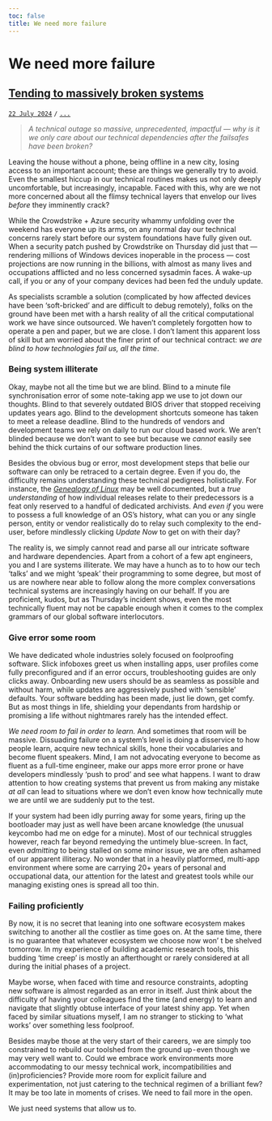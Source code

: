 ```yaml
---
toc: false
title: We need more failure
---
```


# We need more failure
## [Tending to massively broken systems](#post) [](#bookmark)
[`22 July 2024`](#lead) `/` [`...`](#count)

> *A technical outage so massive, unprecedented, impactful —  why is it we only care about our technical dependencies after the failsafes have been broken?*

Leaving the house without a phone, being offline in a new city, losing access to an important account; these are things we generally try to avoid. 
Even the smallest hiccup in our technical routines makes us not only deeply uncomfortable, but increasingly, incapable. 
Faced with this, why are we not more concerned about all the flimsy technical layers that envelop our lives *before* they imminently crack?

While the Crowdstrike + Azure security whammy unfolding over the weekend has everyone up its arms, on any normal day our technical concerns rarely start before our system foundations have fully given out. 
When a security patch pushed by Crowdstrike on Thursday did just that — rendering millions of Windows devices inoperable in the process — cost projections are now running in the billions, with almost as many lives and occupations afflicted and no less concerned sysadmin faces. 
A wake-up call, if you or any of your company devices had been fed the unduly update.

As specialists scramble a solution (complicated by how affected devices have been ‘soft-bricked’ and are difficult to debug remotely), folks on the ground have been met with a harsh reality of all the critical computational work we have since outsourced. 
We haven’t completely forgotten how to operate a pen and paper, but we are close. I don’t lament this apparent loss of skill but am worried about the finer print of our technical contract: *we are blind to how technologies fail us, all the time*.

### Being system illiterate

Okay, maybe not all the time but we are blind.
Blind to a minute file synchronisation error of some note-taking app we use to jot down our thoughts. 
Blind to that severely outdated BIOS driver that stopped receiving updates years ago. 
Blind to the development shortcuts someone has taken to meet a release deadline. 
Blind to the hundreds of vendors and development teams we rely on daily to run our cloud based work. 
We aren’t blinded because we don’t want to see but because we *cannot* easily see behind the thick curtains of our software production lines.

Besides the obvious bug or error, most development steps that belie our software can only be retraced to a certain degree. 
Even if you do, the difficulty remains understanding these technical pedigrees holistically.
For instance, the [*Genealogy of Linux*](https://distrowatch.com/dwres.php?resource=family-tree) may be well documented, but a *true understanding* of how individual releases relate to their predecessors is a feat only reserved to a handful of dedicated archivists. 
And *even if* you were to possess a full knowledge of an OS’s history, what can you or any single person, entity or vendor realistically do to relay such complexity to the end-user, before mindlessly clicking *Update Now* to get on with their day?

The reality is, we simply cannot read and parse all our intricate software and hardware dependencies. 
Apart from a cohort of a few apt engineers, you and I are systems illiterate. 
We may have a hunch as to to how our tech ‘talks’ and we might ‘speak’ their programming to some degree, but most of us are nowhere near able to follow along the more complex conversations technical systems are increasingly having on our behalf. 
If you are proficient, kudos, but as Thursday’s incident shows, even the most technically fluent may not be capable enough when it comes to the complex grammars of our global software interlocutors.

### Give error some room
We have dedicated whole industries solely focused on foolproofing software. 
Slick infoboxes greet us when installing apps, user profiles come fully preconfigured and if an error occurs, troubleshooting guides are only clicks away. 
Onboarding new users should be as seamless as possible and without harm, while updates are aggressively pushed with ‘sensible’ defaults. 
Your software bedding has been made, just lie down, get comfy.
But as most things in life, shielding your dependants from hardship or promising a life without nightmares rarely has the intended effect.

*We need room to fail in order to learn.*
And sometimes that room will be massive. 
Dissuading failure on a system’s level is doing a disservice to how people learn, acquire new technical skills, hone their  vocabularies and become fluent speakers. 
Mind, I am not advocating everyone to become as fluent as a full-time engineer, make our apps more error prone or have developers mindlessly ‘push to prod’ and see what happens. 
I want to draw attention to how creating systems that prevent us from making any mistake *at all* can lead to situations where we don’t even know how technically mute we are until we are suddenly put to the test.

If your system had been idly purring away for some years, firing up the bootloader may just as well have been arcane knowledge
(the unusual keycombo had me on edge for a minute). 
Most of our technical struggles however, reach far beyond remedying the untimely blue-screen. 
In fact, even *admitting* to being stalled on some minor issue, we are often ashamed of our apparent illiteracy. 
No wonder that in a heavily platformed, multi-app environment where some are carrying 20+ years of personal and occupational data, our attention for the latest and greatest tools while our managing existing ones is spread all too thin.

### Failing proficiently
By now, it is no secret that leaning into one software ecosystem makes switching to another all the costlier as time goes on. 
At the same time, there is no guarantee that whatever ecosystem we choose now won’ t be shelved tomorrow.
In my experience of building academic research tools, this budding ‘time creep’ is mostly an afterthought or rarely considered at all during the initial phases of a project. 

Maybe worse, when faced with time and resource constraints, adopting new software is almost  regarded as an error in itself.
Just think about the difficulty of having your colleagues find the time (and energy) to learn and navigate that slightly obtuse interface of your latest shiny app.
Yet when faced by similar situations myself, I am no stranger to sticking to ‘what works’ over something less foolproof.

Besides maybe those at the very start of their careers, we are simply too constrained to rebuild our toolshed from the ground up - even though we may very well want to.
Could we embrace work environments more accommodating to our messy technical work, incompatibilities and (in)proficiencies?
Provide more room for explicit failure and experimentation, not just catering to the technical regimen of a brilliant few?
It may be too late in moments of crises. 
We need to fail more in the open.

We just need systems that allow us to.
